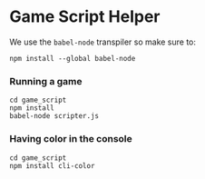 # Game Script Helper

We use the `babel-node` transpiler so make sure to:
```
npm install --global babel-node
```

### Running a game
```
cd game_script
npm install
babel-node scripter.js
```

### Having color in the console
```
cd game_script
npm install cli-color
```